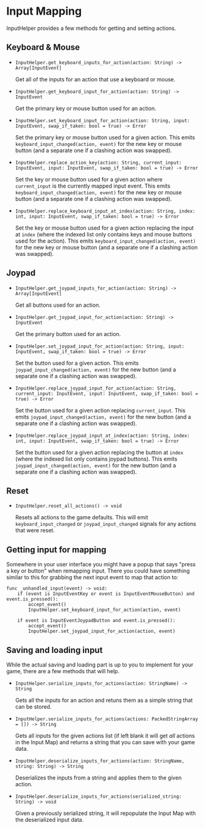 # Input Mapping

InputHelper provides a few methods for getting and setting actions.

## Keyboard & Mouse

- `InputHelper.get_keyboard_inputs_for_action(action: String) -> Array[InputEvent]`

  Get all of the inputs for an action that use a keyboard or mouse.

- `InputHelper.get_keyboard_input_for_action(action: String) -> InputEvent`

  Get the primary key or mouse button used for an action.

- `InputHelper.set_keyboard_input_for_action(action: String, input: InputEvent, swap_if_taken: bool = true) -> Error`

  Set the primary key or mouse button used for a given action. This emits `keyboard_input_changed(action, event)` for the new key or mouse button (and a separate one if a clashing action was swapped).

- `InputHelper.replace_action_key(action: String, current_input: InputEvent, input: InputEvent, swap_if_taken: bool = true) -> Error`

  Set the key or mouse button used for a given action where `current_input` is the currently mapped input event. This emits `keyboard_input_changed(action, event)` for the new key or mouse button (and a separate one if a clashing action was swapped).

- `InputHelper.replace_keyboard_input_at_index(action: String, index: int, input: InputEvent, swap_if_taken: bool = true) -> Error`

  Set the key or mouse button used for a given action replacing the input at `index` (where the indexed list only contains keys and mouse buttons used for the action). This emits `keyboard_input_changed(action, event)` for the new key or mouse button (and a separate one if a clashing action was swapped).

## Joypad

- `InputHelper.get_joypad_inputs_for_action(action: String) -> Array[InputEvent]`

  Get all buttons used for an action.

- `InputHelper.get_joypad_input_for_action(action: String) -> InputEvent`

  Get the primary button used for an action.

- `InputHelper.set_joypad_input_for_action(action: String, input: InputEvent, swap_if_taken: bool = true) -> Error`

  Set the button used for a given action. This emits `joypad_input_changed(action, event)` for the new button (and a separate one if a clashing action was swapped).

- `InputHelper.replace_joypad_input_for_action(action: String, current_input: InputEvent, input: InputEvent, swap_if_taken: bool = true) -> Error`

  Set the button used for a given action replacing `current_input`. This emits `joypad_input_changed(action, event)` for the new button (and a separate one if a clashing action was swapped).

- `InputHelper.replace_joypad_input_at_index(action: String, index: int, input: InputEvent, swap_if_taken: bool = true) -> Error`

  Set the button used for a given action replacing the button at `index` (where the indexed list only contains joypad buttons). This emits `joypad_input_changed(action, event)` for the new button (and a separate one if a clashing action was swapped).

## Reset

- `InputHelper.reset_all_actions() -> void`

  Resets all actions to the game defaults. This will emit `keyboard_input_changed` or `joypad_input_changed` signals for any actions that were reset.

## Getting input for mapping

Somewhere in your user interface you might have a popup that says "press a key or button" when remapping input. There you could have something similar to this for grabbing the next input event to map that action to:

```gdscript
func _unhandled_input(event) -> void:
	if (event is InputEventKey or event is InputEventMouseButton) and event.is_pressed():
		accept_event()
		InputHelper.set_keyboard_input_for_action(action, event)

	if event is InputEventJoypadButton and event.is_pressed():
		accept_event()
		InputHelper.set_joypad_input_for_action(action, event)
```

## Saving and loading input

While the actual saving and loading part is up to you to implement for your game, there are a few methods that will help.

- `InputHelper.serialize_inputs_for_actions(action: StringName) -> String`

  Gets all the inputs for an action and retuns them as a simple string that can be stored.

- `InputHelper.serialize_inputs_for_actions(actions: PackedStringArray = []) -> String`

  Gets all inputs for the given actions list (if left blank it will get _all_ actions in the Input Map) and returns a string that you can save with your game data.

- `InputHelper.deserialize_inputs_for_actions(action: StringName, string: String) -> String`

  Deserializes the inputs from a string and applies them to the given action.

- `InputHelper.deserialize_inputs_for_actions(serialized_string: String) -> void`

  Given a previously serialized string, it will repopulate the Input Map with the deserialized input data.
